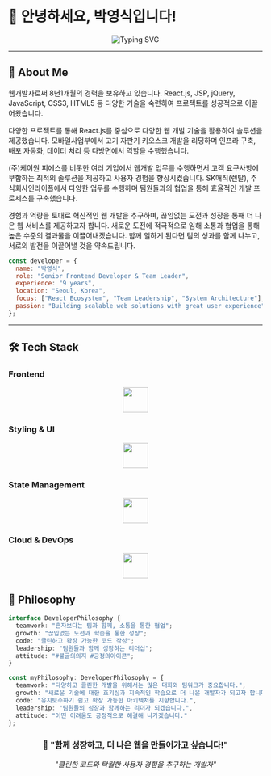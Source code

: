 # 👋 안녕하세요, 박영식입니다!

<div align="center">
  
![Typing SVG](https://readme-typing-svg.herokuapp.com?font=Fira+Code&size=30&pause=1000&color=36BCF7&width=600&lines=Senior+Frontend+Developer;9+Years+Experience;React+%7C+JavaScript+Expert;Team+Leader+%26+Mentor)

</div>

---

## 🚀 About Me

웹개발자로써 8년1개월의 경력을 보유하고 있습니다. React.js, JSP, jQuery, JavaScript, CSS3, HTML5 등 다양한 기술을 숙련하여 프로젝트를 성공적으로 이끌어왔습니다.

다양한 프로젝트를 통해 React.js를 중심으로 다양한 웹 개발 기술을 활용하여 솔루션을 제공했습니다. 모바일사업부에서 고기 자판기 키오스크 개발을 리딩하며 인프라 구축, 배포 자동화, 데이터 처리 등 다방면에서 역할을 수행했습니다.

(주)케이원 피에스를 비롯한 여러 기업에서 웹개발 업무를 수행하면서 고객 요구사항에 부합하는 최적의 솔루션을 제공하고 사용자 경험을 향상시켰습니다. SK매직(렌탈), 주식회사인라이플에서 다양한 업무를 수행하며 팀원들과의 협업을 통해 효율적인 개발 프로세스를 구축했습니다.

경험과 역량을 토대로 혁신적인 웹 개발을 추구하며, 끊임없는 도전과 성장을 통해 더 나은 웹 서비스를 제공하고자 합니다. 새로운 도전에 적극적으로 임해 소통과 협업을 통해 높은 수준의 결과물을 이끌어내겠습니다. 함께 일하게 된다면 팀의 성과를 함께 나누고, 서로의 발전을 이끌어낼 것을 약속드립니다.

```javascript
const developer = {
  name: "박영식",
  role: "Senior Frontend Developer & Team Leader",
  experience: "9 years",
  location: "Seoul, Korea",
  focus: ["React Ecosystem", "Team Leadership", "System Architecture"],
  passion: "Building scalable web solutions with great user experience"
};
```

---

## 🛠️ Tech Stack
### Frontend
<div align="center">
  <img src="https://skillicons.dev/icons?i=react,js,ts,html,css,jquery" height="50" />
</div>

### Styling & UI
<div align="center">
  <img src="https://skillicons.dev/icons?i=styledcomponents,tailwind" height="50" />
</div>

### State Management
<div align="center">
  <img src="https://skillicons.dev/icons?i=redux" height="50" />
</div>

### Cloud & DevOps
<div align="center">
  <img src="https://skillicons.dev/icons?i=aws,githubactions,webpack,vite" height="50" />
</div>



## 🎯 Philosophy

```typescript
interface DeveloperPhilosophy {
  teamwork: "혼자보다는 팀과 함께, 소통을 통한 협업";
  growth: "끊임없는 도전과 학습을 통한 성장";
  code: "클린하고 확장 가능한 코드 작성";
  leadership: "팀원들과 함께 성장하는 리더십";
  attitude: "#불굴의의지 #긍정의아이콘";
}

const myPhilosophy: DeveloperPhilosophy = {
  teamwork: "다양하고 클린한 개발을 위해서는 많은 대화와 팀워크가 중요합니다.",
  growth: "새로운 기술에 대한 호기심과 지속적인 학습으로 더 나은 개발자가 되고자 합니다.",
  code: "유지보수하기 쉽고 확장 가능한 아키텍처를 지향합니다.",
  leadership: "팀원들의 성장과 함께하는 리더가 되겠습니다.",
  attitude: "어떤 어려움도 긍정적으로 해결해 나가겠습니다."
};
```


<div align="center">

### 🤝 **"함께 성장하고, 더 나은 웹을 만들어가고 싶습니다!"**

*"클린한 코드와 탁월한 사용자 경험을 추구하는 개발자"*

</div>
